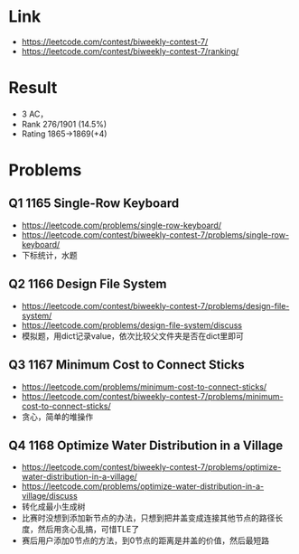 # Link
- https://leetcode.com/contest/biweekly-contest-7/
- https://leetcode.com/contest/biweekly-contest-7/ranking/

# Result
- 3 AC， 
- Rank 276/1901 (14.5%)
- Rating 1865->1869(+4)

# Problems
## Q1 1165 Single-Row Keyboard
- https://leetcode.com/problems/single-row-keyboard/
- https://leetcode.com/contest/biweekly-contest-7/problems/single-row-keyboard/
- 下标统计，水题

## Q2 1166 Design File System
- https://leetcode.com/contest/biweekly-contest-7/problems/design-file-system/
- https://leetcode.com/problems/design-file-system/discuss
- 模拟题，用dict记录value，依次比较父文件夹是否在dict里即可

## Q3 1167 Minimum Cost to Connect Sticks
- https://leetcode.com/problems/minimum-cost-to-connect-sticks/
- https://leetcode.com/contest/biweekly-contest-7/problems/minimum-cost-to-connect-sticks/
- 贪心，简单的堆操作

## Q4 1168 Optimize Water Distribution in a Village
- https://leetcode.com/contest/biweekly-contest-7/problems/optimize-water-distribution-in-a-village/
- https://leetcode.com/problems/optimize-water-distribution-in-a-village/discuss
- 转化成最小生成树
- 比赛时没想到添加新节点的办法，只想到把井盖变成连接其他节点的路径长度，然后用贪心乱搞，可惜TLE了
- 赛后用户添加0节点的方法，到0节点的距离是井盖的价值，然后最短路
